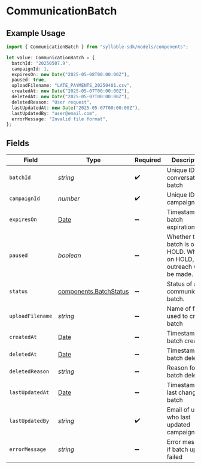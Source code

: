 # CommunicationBatch

## Example Usage

```typescript
import { CommunicationBatch } from "syllable-sdk/models/components";

let value: CommunicationBatch = {
  batchId: "20250507.9",
  campaignId: 1,
  expiresOn: new Date("2025-05-08T00:00:00Z"),
  paused: true,
  uploadFilename: "LATE_PAYMENTS_20250401.csv",
  createdAt: new Date("2025-05-07T00:00:00Z"),
  deletedAt: new Date("2025-05-07T00:00:00Z"),
  deletedReason: "User request",
  lastUpdatedAt: new Date("2025-05-07T00:00:00Z"),
  lastUpdatedBy: "user@email.com",
  errorMessage: "Invalid file format",
};
```

## Fields

| Field                                                                                         | Type                                                                                          | Required                                                                                      | Description                                                                                   | Example                                                                                       |
| --------------------------------------------------------------------------------------------- | --------------------------------------------------------------------------------------------- | --------------------------------------------------------------------------------------------- | --------------------------------------------------------------------------------------------- | --------------------------------------------------------------------------------------------- |
| `batchId`                                                                                     | *string*                                                                                      | :heavy_check_mark:                                                                            | Unique ID for conversation batch                                                              | 20250507.9                                                                                    |
| `campaignId`                                                                                  | *number*                                                                                      | :heavy_check_mark:                                                                            | Unique ID for campaign                                                                        | 1                                                                                             |
| `expiresOn`                                                                                   | [Date](https://developer.mozilla.org/en-US/docs/Web/JavaScript/Reference/Global_Objects/Date) | :heavy_minus_sign:                                                                            | Timestamp of batch expiration                                                                 | 2025-05-08T00:00:00Z                                                                          |
| `paused`                                                                                      | *boolean*                                                                                     | :heavy_minus_sign:                                                                            | Whether the batch is on HOLD. When on HOLD, no outreach will be made.                         | true                                                                                          |
| `status`                                                                                      | [components.BatchStatus](../../models/components/batchstatus.md)                              | :heavy_minus_sign:                                                                            | Status of a communication batch.                                                              |                                                                                               |
| `uploadFilename`                                                                              | *string*                                                                                      | :heavy_minus_sign:                                                                            | Name of file used to create batch                                                             | LATE_PAYMENTS_20250401.csv                                                                    |
| `createdAt`                                                                                   | [Date](https://developer.mozilla.org/en-US/docs/Web/JavaScript/Reference/Global_Objects/Date) | :heavy_minus_sign:                                                                            | Timestamp of batch creation                                                                   | 2025-05-07T00:00:00Z                                                                          |
| `deletedAt`                                                                                   | [Date](https://developer.mozilla.org/en-US/docs/Web/JavaScript/Reference/Global_Objects/Date) | :heavy_minus_sign:                                                                            | Timestamp of batch deletion                                                                   | 2025-05-07T00:00:00Z                                                                          |
| `deletedReason`                                                                               | *string*                                                                                      | :heavy_minus_sign:                                                                            | Reason for batch deletion                                                                     | User request                                                                                  |
| `lastUpdatedAt`                                                                               | [Date](https://developer.mozilla.org/en-US/docs/Web/JavaScript/Reference/Global_Objects/Date) | :heavy_minus_sign:                                                                            | Timestamp of last change to batch                                                             | 2025-05-07T00:00:00Z                                                                          |
| `lastUpdatedBy`                                                                               | *string*                                                                                      | :heavy_check_mark:                                                                            | Email of user who last updated campaign                                                       | user@email.com                                                                                |
| `errorMessage`                                                                                | *string*                                                                                      | :heavy_minus_sign:                                                                            | Error message if batch upload failed                                                          | Invalid file format                                                                           |